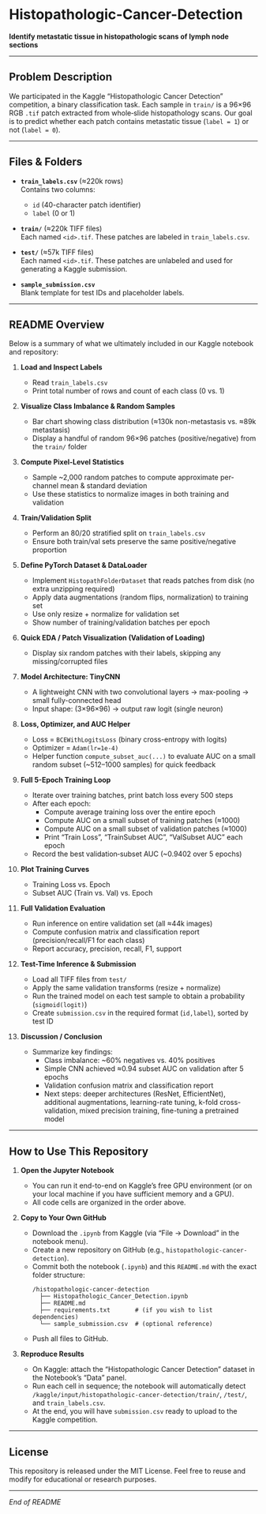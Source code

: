 # Histopathologic-Cancer-Detection

**Identify metastatic tissue in histopathologic scans of lymph node sections**

---

## Problem Description

We participated in the Kaggle “Histopathologic Cancer Detection” competition, a binary classification task. Each sample in `train/` is a 96×96 RGB `.tif` patch extracted from whole‐slide histopathology scans. Our goal is to predict whether each patch contains metastatic tissue (`label = 1`) or not (`label = 0`).

---

## Files & Folders

- **`train_labels.csv`** (≈220k rows)  
  Contains two columns:  
  - `id` (40-character patch identifier)  
  - `label` (0 or 1)  

- **`train/`** (≈220k TIFF files)  
  Each named `<id>.tif`. These patches are labeled in `train_labels.csv`.  

- **`test/`** (≈57k TIFF files)  
  Each named `<id>.tif`. These patches are unlabeled and used for generating a Kaggle submission.  

- **`sample_submission.csv`**  
  Blank template for test IDs and placeholder labels.

---

## README Overview

Below is a summary of what we ultimately included in our Kaggle notebook and repository:

1. **Load and Inspect Labels**  
   - Read `train_labels.csv`  
   - Print total number of rows and count of each class (0 vs. 1)  

2. **Visualize Class Imbalance & Random Samples**  
   - Bar chart showing class distribution (≈130k non-metastasis vs. ≈89k metastasis)  
   - Display a handful of random 96×96 patches (positive/negative) from the `train/` folder  

3. **Compute Pixel-Level Statistics**  
   - Sample ~2,000 random patches to compute approximate per-channel mean & standard deviation  
   - Use these statistics to normalize images in both training and validation  

4. **Train/Validation Split**  
   - Perform an 80/20 stratified split on `train_labels.csv`  
   - Ensure both train/val sets preserve the same positive/negative proportion  

5. **Define PyTorch Dataset & DataLoader**  
   - Implement `HistopathFolderDataset` that reads patches from disk (no extra unzipping required)  
   - Apply data augmentations (random flips, normalization) to training set  
   - Use only resize + normalize for validation set  
   - Show number of training/validation batches per epoch  

6. **Quick EDA / Patch Visualization (Validation of Loading)**  
   - Display six random patches with their labels, skipping any missing/corrupted files  

7. **Model Architecture: TinyCNN**  
   - A lightweight CNN with two convolutional layers → max-pooling → small fully-connected head  
   - Input shape: (3×96×96) → output raw logit (single neuron)  

8. **Loss, Optimizer, and AUC Helper**  
   - Loss = `BCEWithLogitsLoss` (binary cross-entropy with logits)  
   - Optimizer = `Adam(lr=1e-4)`  
   - Helper function `compute_subset_auc(...)` to evaluate AUC on a small random subset (~512–1000 samples) for quick feedback  

9. **Full 5-Epoch Training Loop**  
   - Iterate over training batches, print batch loss every 500 steps  
   - After each epoch:  
     - Compute average training loss over the entire epoch  
     - Compute AUC on a small subset of training patches (≈1000)  
     - Compute AUC on a small subset of validation patches (≈1000)  
     - Print “Train Loss”, “TrainSubset AUC”, “ValSubset AUC” each epoch  
   - Record the best validation‐subset AUC (~0.9402 over 5 epochs)  

10. **Plot Training Curves**  
    - Training Loss vs. Epoch  
    - Subset AUC (Train vs. Val) vs. Epoch  

11. **Full Validation Evaluation**  
    - Run inference on entire validation set (all ≈44k images)  
    - Compute confusion matrix and classification report (precision/recall/F1 for each class)  
    - Report accuracy, precision, recall, F1, support  

12. **Test-Time Inference & Submission**  
    - Load all TIFF files from `test/`  
    - Apply the same validation transforms (resize + normalize)  
    - Run the trained model on each test sample to obtain a probability (`sigmoid(logit)`)  
    - Create `submission.csv` in the required format (`id,label`), sorted by test ID  

13. **Discussion / Conclusion**  
    - Summarize key findings:  
      - Class imbalance: ~60% negatives vs. 40% positives  
      - Simple CNN achieved ≈0.94 subset AUC on validation after 5 epochs  
      - Validation confusion matrix and classification report  
      - Next steps: deeper architectures (ResNet, EfficientNet), additional augmentations, learning-rate tuning, k-fold cross-validation, mixed precision training, fine-tuning a pretrained model  

---

## How to Use This Repository

1. **Open the Jupyter Notebook**  
   - You can run it end-to-end on Kaggle’s free GPU environment (or on your local machine if you have sufficient memory and a GPU).  
   - All code cells are organized in the order above.  

2. **Copy to Your Own GitHub**  
   - Download the `.ipynb` from Kaggle (via “File → Download” in the notebook menu).  
   - Create a new repository on GitHub (e.g., `histopathologic-cancer-detection`).  
   - Commit both the notebook (`.ipynb`) and this `README.md` with the exact folder structure:  
     ```
     /histopathologic-cancer-detection
       ├── Histopathologic_Cancer_Detection.ipynb
       ├── README.md
       ├── requirements.txt       # (if you wish to list dependencies)
       └── sample_submission.csv  # (optional reference)
     ```  
   - Push all files to GitHub.  

3. **Reproduce Results**  
   - On Kaggle: attach the “Histopathologic Cancer Detection” dataset in the Notebook’s “Data” panel.  
   - Run each cell in sequence; the notebook will automatically detect `/kaggle/input/histopathologic-cancer-detection/train/`, `/test/`, and `train_labels.csv`.  
   - At the end, you will have `submission.csv` ready to upload to the Kaggle competition.  

---

## License

This repository is released under the MIT License. Feel free to reuse and modify for educational or research purposes.

---

*End of README*
